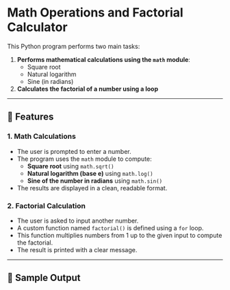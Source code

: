 # Math Operations and Factorial Calculator

This Python program performs two main tasks:
1. **Performs mathematical calculations using the `math` module**:
    - Square root
    - Natural logarithm
    - Sine (in radians)
2. **Calculates the factorial of a number using a loop**

---

## 📌 Features

### 1. **Math Calculations**

- The user is prompted to enter a number.
- The program uses the `math` module to compute:
  - **Square root** using `math.sqrt()`
  - **Natural logarithm (base e)** using `math.log()`
  - **Sine of the number in radians** using `math.sin()`
- The results are displayed in a clean, readable format.

### 2. **Factorial Calculation**

- The user is asked to input another number.
- A custom function named `factorial()` is defined using a `for` loop.
- This function multiplies numbers from 1 up to the given input to compute the factorial.
- The result is printed with a clear message.

---

## 🧮 Sample Output

